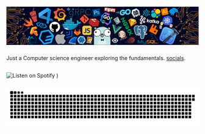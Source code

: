![alt README header](https://github.com/adityjoshi/adityjoshi/blob/main/header.png)
###

Just a Computer science engineer exploring the fundamentals.
[socials](www.linkedin.com/in/prakharpande).


<h2 align="left"></h2>

###

<p align="left"></p>




###
![Listen on Spotify](https://open.spotify.com/track/3s7MCdXyWmwjdcWh7GWXas)
)
###

<img src="https://raw.githubusercontent.com/adityjoshi/adityjoshi/output/snake.svg" alt="Snake animation" />
